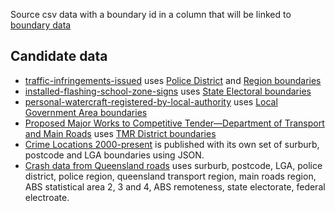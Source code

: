 Source csv data with a boundary id in a column that will be linked to [boundary data](../boundary-data) 

## Candidate data

- [traffic-infringements-issued](https://data.qld.gov.au/dataset/traffic-infringements-issued/resource/44223888-84db-468e-8434-f5852184b3d9) uses [Police District](https://data.qld.gov.au/dataset/qps-districts) and [Region boundaries](https://data.qld.gov.au/dataset/qps-regions)
- [installed-flashing-school-zone-signs](https://data.qld.gov.au/dataset/installed-flashing-school-zone-signs/resource/ae1a7ded-e60f-49ad-b464-a8e8b5042a2e) uses [State Electoral boundaries](http://qldspatial.information.qld.gov.au/catalogue/custom/detail.page?fid={079E7EF8-30C5-4C1D-9ABF-3D196713694F})
- [personal-watercraft-registered-by-local-authority](https://data.qld.gov.au/dataset/personal-watercraft-registered-by-local-authority/resource/25cc8b7a-aeb5-4156-8ff8-939bb1339767) uses [Local Government Area boundaries](http://qldspatial.information.qld.gov.au/catalogue/custom/detail.page?fid={3F3DBD69-647B-4833-B0A5-CC43D5E70699})
- [Proposed Major Works to Competitive Tender—Department of Transport and Main Roads](https://data.qld.gov.au/dataset/competitive-works-to-tender-department-of-transport-and-main-roads) uses [TMR District boundaries](https://github.com/Stephen-Gates/service-locations/tree/master/boundary-data/tmr-district-boundaries)
- [Crime Locations 2000-present](https://data.qld.gov.au/dataset/crime-locations-2000-present) is published with its own set of surburb, postcode and LGA boundaries using JSON.
- [Crash data from Queensland roads](https://data.qld.gov.au/dataset/crash-data-from-queensland-roads) uses surburb, postcode, LGA, police district, police region, queensland transport region, main roads region, ABS statistical area 2, 3 and 4, ABS remoteness, state electorate, federal electroate.
